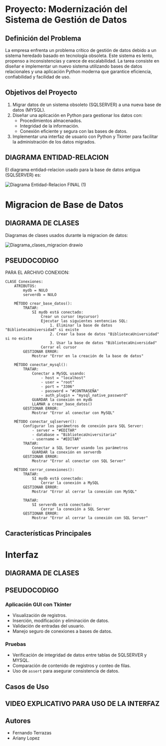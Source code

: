 # Proyecto: Modernización del Sistema de Gestión de Datos

## **Definición del Problema**

La empresa enfrenta un problema crítico de gestión de datos debido a un sistema heredado basado en tecnología obsoleta. Este sistema es lento, propenso a inconsistencias y carece de escalabilidad. La tarea consiste en diseñar e implementar un nuevo sistema utilizando bases de datos relacionales y una aplicación Python moderna que garantice eficiencia, confiabilidad y facilidad de uso.

## **Objetivos del Proyecto**

1. Migrar datos de un sistema obsoleto (SQLSERVER) a una nueva base de datos (MYSQL).
2. Diseñar una aplicación en Python para gestionar los datos con:
   - Procedimientos almacenados.
   - Integridad de la información.
   - Conexión eficiente y segura con las bases de datos.
3. Implementar una interfaz de usuario con Python y Tkinter para facilitar la administración de los datos migrados.

## DIAGRAMA ENTIDAD-RELACION
El diagrama entidad-relacion usado para la base de datos antigua (SQLSERVER) es:

![Diagrama Entidad-Relacion FINAL (1)](https://github.com/user-attachments/assets/5312bb24-af3b-403b-b1d7-c363bb45953e)
# Migracion de Base de Datos

## DIAGRAMA DE CLASES
Diagramas de clases usados durante la migracion de datos:

![Diagrama_clases_migracion drawio](https://github.com/user-attachments/assets/55d244fc-ec5a-4229-ad28-70507201668c)
## PSEUDOCODIGO
PARA EL ARCHIVO CONEXION:
```
CLASE Conexiones:
    ATRIBUTOS:
        mydb = NULO
        serverdb = NULO

    MÉTODO crear_base_datos():
        TRATAR:
            SI mydb está conectado:
                Crear un cursor (mycursor)
                Ejecutar las siguientes sentencias SQL:
                    1. Eliminar la base de datos "BibliotecaUniversidad" si existe
                    2. Crear la base de datos "BibliotecaUniversidad" si no existe
                    3. Usar la base de datos "BibliotecaUniversidad"
                Cerrar el cursor
        GESTIONAR ERROR:
            Mostrar "Error en la creación de la base de datos"

    MÉTODO conectar_mysql():
        TRATAR:
            Conectar a MySQL usando:
                - host = "localhost"
                - user = "root"
                - port = "3306"
                - password = "#CONTRASEÑA"
                - auth_plugin = "mysql_native_password"
            GUARDAR la conexión en mydb
            LLAMAR a crear_base_datos()
        GESTIONAR ERROR:
            Mostrar "Error al conectar con MySQL"

    MÉTODO conectar_sqlserver():
        Configurar los parámetros de conexión para SQL Server:
            - server = "#EDITAR"
            - database = "BibliotecaUniversitaria"
            - username = "#EDITAR"
        TRATAR:
            Conectar a SQL Server usando los parámetros
            GUARDAR la conexión en serverdb
        GESTIONAR ERROR:
            Mostrar "Error al conectar con SQL Server"

    MÉTODO cerrar_conexiones():
        TRATAR:
            SI mydb está conectado:
                Cerrar la conexión a MySQL
        GESTIONAR ERROR:
            Mostrar "Error al cerrar la conexión con MySQL"

        TRATAR:
            SI serverdb está conectado:
                Cerrar la conexión a SQL Server
        GESTIONAR ERROR:
            Mostrar "Error al cerrar la conexión con SQL Server"

```
## Características Principales

# Interfaz

## DIAGRAMA DE CLASES

## PSEUDOCODIGO

### Aplicación GUI con Tkinter

- Visualización de registros.
- Inserción, modificación y eliminación de datos.
- Validación de entradas del usuario.
- Manejo seguro de conexiones a bases de datos.

### Pruebas

- Verificación de integridad de datos entre tablas de SQLSERVER y MYSQL.
- Comparación de contenido de registros y conteo de filas.
- Uso de `assert` para asegurar consistencia de datos.

## Casos de Uso

###

## VIDEO EXPLICATIVO PARA USO DE LA INTERFAZ

## Autores
- Fernando Terrazas
- Ariany Lopez

